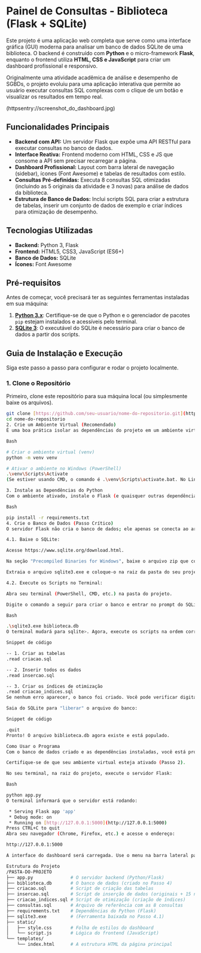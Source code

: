 # Painel de Consultas - Biblioteca (Flask + SQLite)

Este projeto é uma aplicação web completa que serve como uma interface gráfica (GUI) moderna para analisar um banco de dados SQLite de uma biblioteca. O backend é construído com **Python** e o micro-framework **Flask**, enquanto o frontend utiliza **HTML, CSS e JavaScript** para criar um dashboard profissional e responsivo.

Originalmente uma atividade acadêmica de análise e desempenho de SGBDs, o projeto evoluiu para uma aplicação interativa que permite ao usuário executar consultas SQL complexas com o clique de um botão e visualizar os resultados em tempo real.

(httpsentry://screenshot_do_dashboard.jpg)

## Funcionalidades Principais

* **Backend com API:** Um servidor Flask que expõe uma API RESTful para executar consultas no banco de dados.
* **Interface Reativa:** Frontend moderno com HTML, CSS e JS que consome a API sem precisar recarregar a página.
* **Dashboard Profissional:** Layout com barra lateral de navegação (sidebar), ícones (Font Awesome) e tabelas de resultados com estilo.
* **Consultas Pré-definidas:** Executa 8 consultas SQL otimizadas (incluindo as 5 originais da atividade e 3 novas) para análise de dados da biblioteca.
* **Estrutura de Banco de Dados:** Inclui scripts SQL para criar a estrutura de tabelas, inserir um conjunto de dados de exemplo e criar índices para otimização de desempenho.

## Tecnologias Utilizadas

* **Backend:** Python 3, Flask
* **Frontend:** HTML5, CSS3, JavaScript (ES6+)
* **Banco de Dados:** SQLite
* **Ícones:** Font Awesome

## Pré-requisitos

Antes de começar, você precisará ter as seguintes ferramentas instaladas em sua máquina:

1.  [**Python 3.x**](https://www.python.org/downloads/): Certifique-se de que o Python e o gerenciador de pacotes `pip` estejam instalados e acessíveis pelo terminal.
2.  [**SQLite 3**](https://www.sqlite.org/download.html): O executável do SQLite é necessário para criar o banco de dados a partir dos scripts.

## Guia de Instalação e Execução

Siga este passo a passo para configurar e rodar o projeto localmente.

### 1. Clone o Repositório

Primeiro, clone este repositório para sua máquina local (ou simplesmente baixe os arquivos).

```bash
git clone [https://github.com/seu-usuario/nome-do-repositorio.git](https://github.com/seu-usuario/nome-do-repositorio.git)
cd nome-do-repositorio
2. Crie um Ambiente Virtual (Recomendado)
É uma boa prática isolar as dependências do projeto em um ambiente virtual.

Bash

# Criar o ambiente virtual (venv)
python -m venv venv

# Ativar o ambiente no Windows (PowerShell)
.\venv\Scripts\Activate
(Se estiver usando CMD, o comando é .\venv\Scripts\activate.bat. No Linux/Mac, é source venv/bin/activate)

3. Instale as Dependências do Python
Com o ambiente ativado, instale o Flask (e quaisquer outras dependências listadas no requirements.txt).

Bash

pip install -r requirements.txt
4. Crie o Banco de Dados (Passo Crítico)
O servidor Flask não cria o banco de dados; ele apenas se conecta ao arquivo biblioteca.db. Você precisa criar e popular este arquivo manualmente usando os scripts SQL fornecidos.

4.1. Baixe o SQLite:

Acesse https://www.sqlite.org/download.html.

Na seção "Precompiled Binaries for Windows", baixe o arquivo zip que contém o sqlite3.exe (ex: sqlite-tools-win-x64-*.zip).

Extraia o arquivo sqlite3.exe e coloque-o na raiz da pasta do seu projeto (junto com app.py).

4.2. Execute os Scripts no Terminal:

Abra seu terminal (PowerShell, CMD, etc.) na pasta do projeto.

Digite o comando a seguir para criar o banco e entrar no prompt do SQLite:

Bash

.\sqlite3.exe biblioteca.db
O terminal mudará para sqlite>. Agora, execute os scripts na ordem correta, um de cada vez:

Snippet de código

-- 1. Criar as tabelas
.read criacao.sql

-- 2. Inserir todos os dados
.read insercao.sql

-- 3. Criar os índices de otimização
.read criacao_indices.sql
Se nenhum erro aparecer, o banco foi criado. Você pode verificar digitando .tables para ver a lista de tabelas.

Saia do SQLite para "liberar" o arquivo do banco:

Snippet de código

.quit
Pronto! O arquivo biblioteca.db agora existe e está populado.

Como Usar o Programa
Com o banco de dados criado e as dependências instaladas, você está pronto para rodar a aplicação web.

Certifique-se de que seu ambiente virtual esteja ativado (Passo 2).

No seu terminal, na raiz do projeto, execute o servidor Flask:

Bash

python app.py
O terminal informará que o servidor está rodando:

 * Serving Flask app 'app'
 * Debug mode: on
 * Running on [http://127.0.0.1:5000](http://127.0.0.1:5000)
Press CTRL+C to quit
Abra seu navegador (Chrome, Firefox, etc.) e acesse o endereço:

http://127.0.0.1:5000

A interface do dashboard será carregada. Use o menu na barra lateral para clicar nas consultas desejadas. Os resultados aparecerão na tabela principal.

Estrutura do Projeto
/PASTA-DO-PROJETO
├── app.py              # O servidor backend (Python/Flask)
├── biblioteca.db       # O banco de dados (criado no Passo 4)
├── criacao.sql         # Script de criação das tabelas
├── insercao.sql        # Script de inserção de dados (originais + 15 novos)
├── criacao_indices.sql # Script de otimização (criação de índices)
├── consultas.sql       # Arquivo de referência com as 8 consultas
├── requirements.txt    # Dependências do Python (Flask)
├── sqlite3.exe         # (Ferramenta baixada no Passo 4.1)
├── static/
│   ├── style.css       # Folha de estilos do dashboard
│   └── script.js       # Lógica do frontend (JavaScript)
└── templates/
    └── index.html      # A estrutura HTML da página principal
